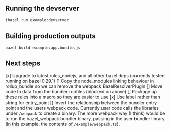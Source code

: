 ## Running the devserver

```bash
ibazel run example:devserver
```

## Building production outputs

```bash
bazel build example:app.bundle.js
```

## Next steps

[x] Upgrade to latest rules_nodejs, and all other bazel deps (currently tested running on bazel 0.29.1)
[] Copy the node_modules linking behaviour in rollup_bundle so we can remove the webpack BazelResolverPlugin
[] Move code to data from the bundler runfiles (blocked on above)
[] Package up these rules into a macro so they are easier to use
[x] Use label rather than string for entry_point
[] Invert the relationship between the bundler entry point and the users webpack code. Currently user code calls the libraries under `/webpack` to create a binary. The more webpack way (I think) would be to run the bazel_webpack bundler binary, passing in the user bundler library (in this example, the contents of `/example/webpack.ts`).
